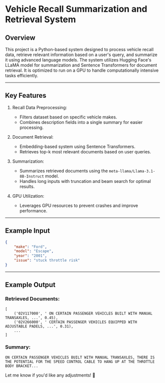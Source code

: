 # Vehicle Recall Summarization and Retrieval System

## Overview
This project is a Python-based system designed to process vehicle recall data, retrieve relevant information based on a user's query, and summarize it using advanced language models. The system utilizes Hugging Face's LLaMA model for summarization and Sentence Transformers for document retrieval. It is optimized to run on a GPU to handle computationally intensive tasks efficiently.

---

## Key Features
1. Recall Data Preprocessing:
   - Filters dataset based on specific vehicle makes.
   - Combines description fields into a single summary for easier processing.

2. Document Retrieval:
   - Embedding-based system using Sentence Transformers.
   - Retrieves top-k most relevant documents based on user queries.

3. Summarization:
   - Summarizes retrieved documents using the `meta-llama/Llama-3.1-8B-Instruct` model.
   - Handles long inputs with truncation and beam search for optimal results.

4. GPU Utilization:
   - Leverages GPU resources to prevent crashes and improve performance.

---
## Example Input
   ```json
   {
       "make": "Ford",
       "model": "Escape",
       "year": "2001",
       "issue": "stuck throttle risk"
   }
   ```

---

## Example Output
### Retrieved Documents:
```
[
    ('02V117000', ' ON CERTAIN PASSENGER VEHICLES BUILT WITH MANUAL TRANSAXLES, ...', 0.45),
    ('02V266000', ' CERTAIN PASSENGER VEHICLES EQUIPPED WITH ADJUSTABLE PADELS, ...', 0.31),
    ...
]
```

### Summary:
```
ON CERTAIN PASSENGER VEHICLES BUILT WITH MANUAL TRANSAXLES, THERE IS THE POTENTIAL FOR THE SPEED CONTROL CABLE TO HANG UP AT THE THROTTLE BODY BRACKET...
```

Let me know if you'd like any adjustments! 🚀
